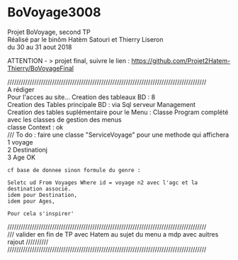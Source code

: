 # BoVoyage3008
Projet BoVoyage, second TP\
Réalisé par le binôm Hatèm Satouri et Thierry Liseron\
du 30 au 31 aout 2018

ATTENTION - > projet final, suivre le lien : https://github.com/Projet2Hatem-Thierry/BoVoyageFinal

///////////////////////////////////////////////////////////////////////////////////////// \
 A rédiger\
 Pour l'acces au site...
 Creation des tableaux BD : 8\
 Creation des Tables principale BD : via Sql serveur Management\
 Creation des tables suplémentaire pour le Menu :
 Classe Program complété avec les classes de gestion des menus\
 classe Context : ok\
/// To do : faire une classe "ServiceVoyage" pour une methode qui affichera\
	1 voyage\
	2 Destinationj\
	3 Age OK

	cf base de donnee sinon formule du genre :

	Seletc ud From Voyages Where id = voyage n2 avec l'agc et la destination associé.
	idem pour Destination,
	idem pour Ages,

	Pour cela s'inspirer'
/////////////////////////////////////////////////////////////////////////////////////////  \
/// valider en fin de TP avec Hatem au sujet du menu a mdp avec auitres rajout //////////  \
///////////////////////////////////////////////////////////////////////////////////////// 
